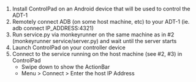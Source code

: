 1. Install ControlPad on an Android device that will be used to control the ADT-1
2. Remotely connect ADB (on some host machine, etc) to your ADT-1 (ie. adb connect IP_ADDRESS:4321)
3. Run service.py via monkeyrunner on the same machine as in #2 (monkeyrunner service/server.py) and wait until the server starts
4. Launch ControlPad on your controller device
5. Connect to the service running on the host machine (see #2, #3) in ControlPad
	* Swipe down to show the ActionBar
	* Menu > Connect > Enter the host IP Address
